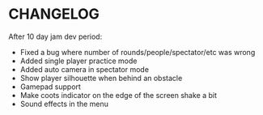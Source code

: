 # CHANGELOG

After 10 day jam dev period:

- Fixed a bug where number of rounds/people/spectator/etc was wrong
- Added single player practice mode
- Added auto camera in spectator mode
- Show player silhouette when behind an obstacle
- Gamepad support
- Make coots indicator on the edge of the screen shake a bit
- Sound effects in the menu
